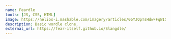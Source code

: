 ```yaml
---
name: Feardle
tools: [JS, CSS, HTML]
image: https://helios-i.mashable.com/imagery/articles/06YJQpTsHdwFFqWI5ABWE75/hero-image.fill.size_1248x702.v1730742322.jpg
description: Basic wordle clone.
external_url: https://fear-itself.github.io/Slangdle/
---
```


